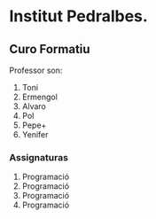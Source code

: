 # Institut Pedralbes.
## Curo Formatiu

Professor son:
1. Toni
2. Ermengol
3. Alvaro
4. Pol
5. Pepe+
6. Yenifer

### Assignaturas
<ol>
    <li>Programació</li>
    <li>Programació</li>
    <li>Programació</li>
    <li>Programació</li>
</ol>  
